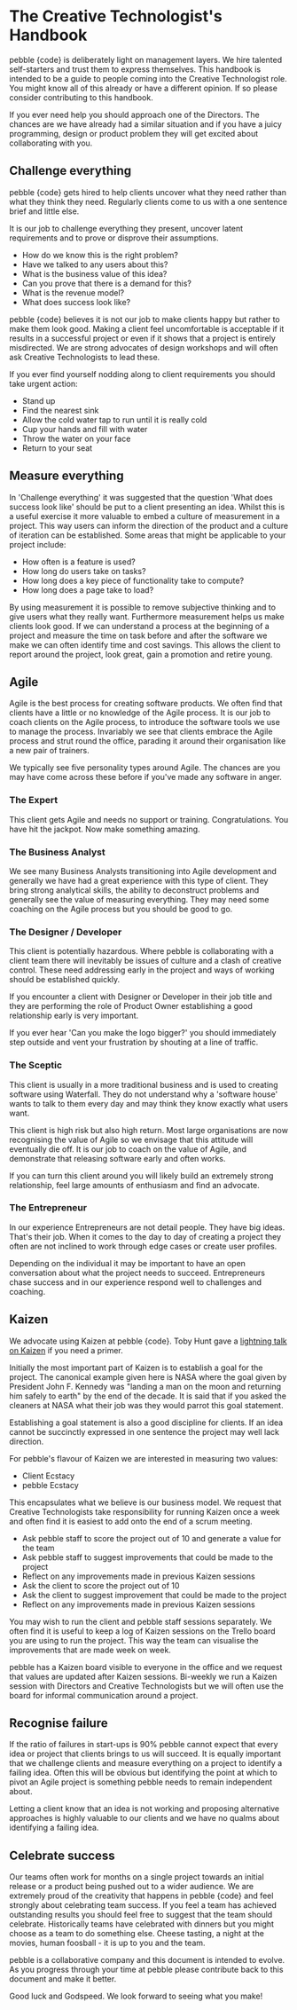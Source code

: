 # The Creative Technologist's Handbook

pebble {code} is deliberately light on management layers. We hire talented self-starters and trust them to express themselves. This handbook is intended to be a guide to people coming into the Creative Technologist role. You might know all of this already or have a different opinion. If so please consider contributing to this handbook.

If you ever need help you should approach one of the Directors. The chances are we have already had a similar situation and if you have a juicy programming, design or product problem they will get excited about collaborating with you. 

## Challenge everything

pebble {code} gets hired to help clients uncover what they need rather than what they think they need. Regularly clients come to us with a one sentence brief and little else. 

It is our job to challenge everything they present, uncover latent requirements and to prove or disprove their assumptions.

* How do we know this is the right problem?
* Have we talked to any users about this?
* What is the business value of this idea?
* Can you prove that there is a demand for this?
* What is the revenue model?
* What does success look like?

pebble {code} believes it is not our job to make clients happy but rather to make them look good. Making a client feel uncomfortable is acceptable if it results in a successful project or even if it shows that a project is entirely misdirected. We are strong advocates of design workshops and will often ask Creative Technologists to lead these.

If you ever find yourself nodding along to client requirements you should take urgent action:

* Stand up
* Find the nearest sink
* Allow the cold water tap to run until it is really cold
* Cup your hands and fill with water
* Throw the water on your face
* Return to your seat

## Measure everything

In 'Challenge everything' it was suggested that the question 'What does success look like' should be put to a client presenting an idea. Whilst this is a useful exercise it more valuable to embed a culture of measurement in a project. This way users can inform the direction of the product and a culture of iteration can be established. Some areas that might be applicable to your project include:

* How often is a feature is used?
* How long do users take on tasks?
* How long does a key piece of functionality take to compute?
* How long does a page take to load?

By using measurement it is possible to remove subjective thinking and to give users what they really want. Furthermore measurement helps us make clients look good. If we can understand a process at the beginning of a project and measure the time on task before and after the software we make we can often identify time and cost savings. This allows the client to report around the project, look great, gain a promotion and retire young. 

## Agile

Agile is the best process for creating software products. We often find that clients have a little or no knowledge of the Agile process. It is our job to coach clients on the Agile process, to introduce the software tools we use to manage the process. Invariably we see that clients embrace the Agile process and strut round the office, parading it around their organisation like a new pair of trainers. 

We typically see five personality types around Agile. The chances are you may have come across these before if you've made any software in anger. 

### The Expert

This client gets Agile and needs no support or training. Congratulations. You have hit the jackpot. Now make something amazing.

### The Business Analyst

We see many Business Analysts transitioning into Agile development and generally we have had a great experience with this type of client. They bring strong analytical skills, the ability to deconstruct problems and generally see the value of measuring everything. They may need some coaching on the Agile process but you should be good to go.

### The Designer / Developer

This client is potentially hazardous. Where pebble is collaborating with a client team there will inevitably be issues of culture and a clash of creative control. These need addressing early in the project and ways of working should be established quickly.

If you encounter a client with Designer or Developer in their job title and they are performing the role of Product Owner establishing a good relationship early is very important. 

If you ever hear 'Can you make the logo bigger?' you should immediately step outside and vent your frustration by shouting at a line of traffic.

### The Sceptic

This client is usually in a more traditional business and is used to creating software using Waterfall. They do not understand why a 'software house' wants to talk to them every day and may think they know exactly what users want. 

This client is high risk but also high return. Most large organisations are now recognising the value of Agile so we envisage that this attitude will eventually die off. It is our job to coach on the value of Agile, and demonstrate that releasing software early and often works. 

If you can turn this client around you will likely build an extremely strong relationship, feel large amounts of enthusiasm and find an advocate. 

### The Entrepreneur

In our experience Entrepreneurs are not detail people. They have big ideas. That's their job. When it comes to the day to day of creating a project they often are not inclined to work through edge cases or create user profiles. 

Depending on the individual it may be important to have an open conversation about what the project needs to succeed. Entrepreneurs chase success and in our experience respond well to challenges and coaching. 

## Kaizen

We advocate using Kaizen at pebble {code}. Toby Hunt gave a [lightning talk on Kaizen][1] if you need a primer.

Initially the most important part of Kaizen is to establish a goal for the project. The canonical example given here is NASA where the goal given by President John F. Kennedy was "landing a man on the moon and returning him safely to earth" by the end of the decade. It is said that if you asked the cleaners at NASA what their job was they would parrot this goal statement.

Establishing a goal statement is also a good discipline for clients. If an idea cannot be succinctly expressed in one sentence the project may well lack direction. 

For pebble's flavour of Kaizen we are interested in measuring two values: 

* Client Ecstacy
* pebble Ecstacy 

This encapsulates what we believe is our business model. We request that Creative Technologists take responsibility for running Kaizen once a week and often find it is easiest to add onto the end of a scrum meeting. 

* Ask pebble staff to score the project out of 10 and generate a value for the team
* Ask pebble staff to suggest improvements that could be made to the project
* Reflect on any improvements made in previous Kaizen sessions
* Ask the client to score the project out of 10
* Ask the client to suggest improvement that could be made to the project
* Reflect on any improvements made in previous Kaizen sessions

You may wish to run the client and pebble staff sessions separately. We often find it is useful to keep a log of Kaizen sessions on the Trello board you are using to run the project. This way the team can visualise the improvements that are made week on week.

pebble has a Kaizen board visible to everyone in the office and we request that values are updated after Kaizen sessions. Bi-weekly we run a Kaizen session with Directors and Creative Technologists but we will often use the board for informal communication around a project.

## Recognise failure

If the ratio of failures in start-ups is 90% pebble cannot expect that every idea or project that clients brings to us will succeed. It is equally important that we challenge clients and measure everything on a project to identify a failing idea. Often this will be obvious but identifying the point at which to pivot an Agile project is something pebble needs to remain independent about. 

Letting a client know that an idea is not working and proposing alternative approaches is highly valuable to our clients and we have no qualms about identifying a failing idea.

## Celebrate success

Our teams often work for months on a single project towards an initial release or a product being pushed out to a wider audience. We are extremely proud of the creativity that happens in pebble {code} and feel strongly about celebrating team success. If you feel a team has achieved outstanding results you should feel free to suggest that the team should celebrate. Historically teams have celebrated with dinners but you might choose as a team to do something else. Cheese tasting, a night at the movies, human foosball - it is up to you and the team. 

pebble is a collaborative company and this document is intended to evolve. As you progress through your time at pebble please contribute back to this document and make it better. 

Good luck and Godspeed. We look forward to seeing what you make!

[1]: https://www.youtube.com/watch?v=UomELoDeh1Q
